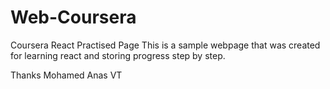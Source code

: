 # Web-Coursera
Coursera React Practised Page
This is a sample webpage that was created for learning react and storing progress step by step.

Thanks 
Mohamed Anas VT

